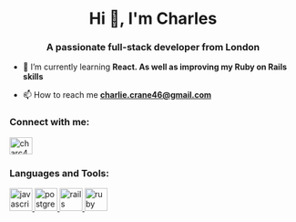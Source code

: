 <h1 align="center">Hi 👋, I'm Charles</h1>
<h3 align="center">A passionate full-stack developer from London</h3>

- 🌱 I’m currently learning **React. As well as improving my Ruby on Rails skills**

- 📫 How to reach me **charlie.crane46@gmail.com**

<h3 align="left">Connect with me:</h3>
<p align="left">
<a href="https://linkedin.com/in/charc46" target="blank"><img align="center" src="https://cdn.jsdelivr.net/npm/simple-icons@3.0.1/icons/linkedin.svg" alt="charc46" height="30" width="40" /></a>
</p>

<h3 align="left">Languages and Tools:</h3>
<p align="left"> <a href="https://developer.mozilla.org/en-US/docs/Web/JavaScript" target="_blank"> <img src="https://devicons.github.io/devicon/devicon.git/icons/javascript/javascript-original.svg" alt="javascript" width="40" height="40"/> </a> <a href="https://www.postgresql.org" target="_blank"> <img src="https://devicons.github.io/devicon/devicon.git/icons/postgresql/postgresql-original-wordmark.svg" alt="postgresql" width="40" height="40"/> </a> <a href="https://rubyonrails.org" target="_blank"> <img src="https://devicons.github.io/devicon/devicon.git/icons/rails/rails-original-wordmark.svg" alt="rails" width="40" height="40"/> </a> <a href="https://www.ruby-lang.org/en/" target="_blank"> <img src="https://devicons.github.io/devicon/devicon.git/icons/ruby/ruby-original-wordmark.svg" alt="ruby" width="40" height="40"/> </a> </p>
